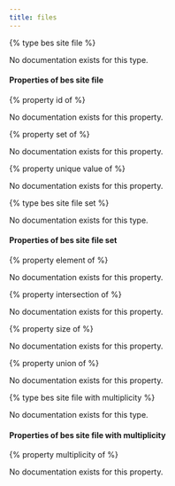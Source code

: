 ```yaml
---
title: files
---
```


{% type bes site file %}

No documentation exists for this type.

#### Properties of bes site file

{% property id of <bes site file> %}

No documentation exists for this property.

{% property set of <bes site file> %}

No documentation exists for this property.

{% property unique value of <bes site file> %}

No documentation exists for this property.

{% type bes site file set %}

No documentation exists for this type.

#### Properties of bes site file set

{% property element of <bes site file set> %}

No documentation exists for this property.

{% property intersection of <bes site file set> %}

No documentation exists for this property.

{% property size of <bes site file set> %}

No documentation exists for this property.

{% property union of <bes site file set> %}

No documentation exists for this property.

{% type bes site file with multiplicity %}

No documentation exists for this type.

#### Properties of bes site file with multiplicity

{% property multiplicity of <bes site file with multiplicity> %}

No documentation exists for this property.

